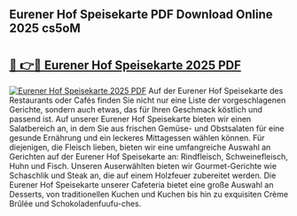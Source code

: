 ## Eurener Hof Speisekarte PDF Download Online 2025 cs5oM

# <h2><a href="http://gc67sj2.nevu.top/?p=Eurener+Hof+Speisekarte">🔗 👉🔴 Eurener Hof Speisekarte 2025 PDF</a></h2>

[![Eurener Hof Speisekarte 2025 PDF](https://i.imgur.com/dBaPXMq.png)](http://gc67sj2.nevu.top/?p=Eurener+Hof+Speisekarte)
Auf der Eurener Hof Speisekarte des Restaurants oder Cafés finden Sie nicht nur eine Liste der vorgeschlagenen Gerichte, sondern auch etwas, das für Ihren Geschmack köstlich und passend ist. Auf unserer Eurener Hof Speisekarte bieten wir einen Salatbereich an, in dem Sie aus frischen Gemüse- und Obstsalaten für eine gesunde Ernährung und ein leckeres Mittagessen wählen können. Für diejenigen, die Fleisch lieben, bieten wir eine umfangreiche Auswahl an Gerichten auf der Eurener Hof Speisekarte an: Rindfleisch, Schweinefleisch, Huhn und Fisch. Unseren Auserwählten bieten wir Gourmet-Gerichte wie Schaschlik und Steak an, die auf einem Holzfeuer zubereitet werden. Die Eurener Hof Speisekarte unserer Cafeteria bietet eine große Auswahl an Desserts, von traditionellen Kuchen und Kuchen bis hin zu exquisiten Crème Brûlée und Schokoladenfuufu-ches.
